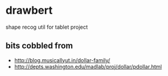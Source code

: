 # drawbert
shape recog util for tablet project

## bits cobbled from 
* http://blog.musicallyut.in/dollar-family/
* http://depts.washington.edu/madlab/proj/dollar/pdollar.html
